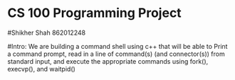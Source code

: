 # CS 100 Programming Project
#Shikher Shah 862012248 


#Intro: We are building a command shell using c++ that will be able to Print a command prompt, read in a line of command(s) (and connector(s)) from standard input, and execute the appropriate commands using fork(), execvp(), and waitpid()
